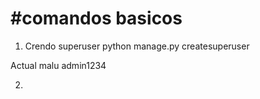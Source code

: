 #comandos basicos
=====================



1. Crendo superuser
 python manage.py createsuperuser

Actual
 malu
 admin1234

2.
